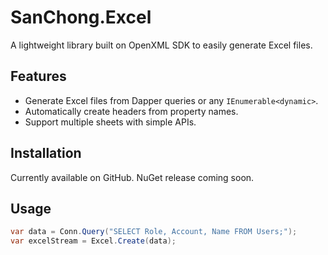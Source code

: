 # SanChong.Excel
A lightweight library built on OpenXML SDK to easily generate Excel files.

## Features
- Generate Excel files from Dapper queries or any `IEnumerable<dynamic>`.
- Automatically create headers from property names.
- Support multiple sheets with simple APIs.

## Installation
Currently available on GitHub. NuGet release coming soon.

## Usage
```csharp
var data = Conn.Query("SELECT Role, Account, Name FROM Users;");
var excelStream = Excel.Create(data);
